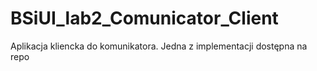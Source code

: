 # BSiUI_lab2_Comunicator_Client
Aplikacja kliencka do komunikatora.
Jedna z implementacji dostępna na repo 
